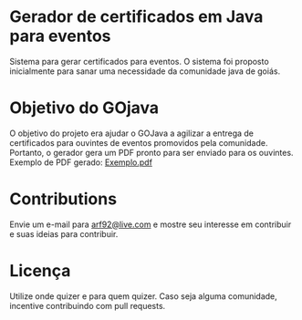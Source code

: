# Gerador de certificados em Java para eventos
Sistema para gerar certificados para eventos. O sistema foi proposto inicialmente para sanar uma necessidade da comunidade java de goiás.

# Objetivo do GOjava
O objetivo do projeto era ajudar o GOJava a agilizar a entrega de certificados para ouvintes de eventos promovidos pela comunidade. Portanto, o gerador gera um PDF pronto para ser enviado para os ouvintes.
Exemplo de PDF gerado: [Exemplo.pdf](https://github.com/alexferreiradev/gerador_certificado_java/blob/master/certificados/certificado_Alex.pdf)

# Contributions
Envie um e-mail para arf92@live.com e mostre seu interesse em contribuir e suas ideias para contribuir.

# Licença
Utilize onde quizer e para quem quizer. Caso seja alguma comunidade, incentive contribuindo com pull requests.
